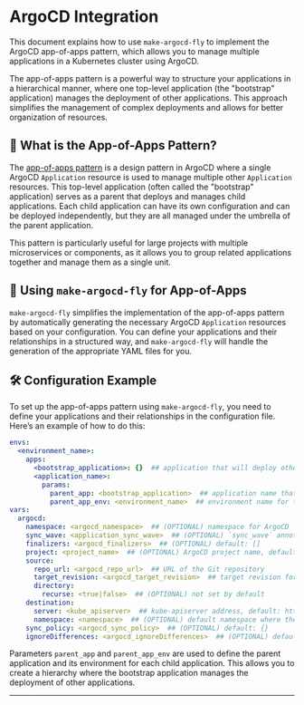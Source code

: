 # ArgoCD Integration

This document explains how to use `make-argocd-fly` to implement the ArgoCD app-of-apps pattern, which allows you to manage multiple applications in a Kubernetes cluster using ArgoCD.

The app-of-apps pattern is a powerful way to structure your applications in a hierarchical manner, where one top-level application (the "bootstrap" application) manages the deployment of other applications. This approach simplifies the management of complex deployments and allows for better organization of resources.

## 🎯 What is the App-of-Apps Pattern?

The [app-of-apps pattern](https://argo-cd.readthedocs.io/en/stable/operator-manual/cluster-bootstrapping/) is a design pattern in ArgoCD where a single ArgoCD `Application` resource is used to manage multiple other `Application` resources. This top-level application (often called the "bootstrap" application) serves as a parent that deploys and manages child applications. Each child application can have its own configuration and can be deployed independently, but they are all managed under the umbrella of the parent application.

This pattern is particularly useful for large projects with multiple microservices or components, as it allows you to group related applications together and manage them as a single unit.

## 🚀 Using `make-argocd-fly` for App-of-Apps

`make-argocd-fly` simplifies the implementation of the app-of-apps pattern by automatically generating the necessary ArgoCD `Application` resources based on your configuration. You can define your applications and their relationships in a structured way, and `make-argocd-fly` will handle the generation of the appropriate YAML files for you.

## 🛠️ Configuration Example

To set up the app-of-apps pattern using `make-argocd-fly`, you need to define your applications and their relationships in the configuration file. Here’s an example of how to do this:

```yaml
envs:
  <environment_name>:
    apps:
      <bootstrap_application>: {}  ## application that will deploy other applications
      <application_name>:
        params:
          parent_app: <bootstrap_application>  ## application name that will deploy this application
          parent_app_env: <environment_name>  ## environment name for the parent application, default: current environment
vars:
  argocd:
    namespace: <argocd_namespace>  ## (OPTIONAL) namespace for ArgoCD `Application` resource, default: argocd
    sync_wave: <application_sync_wave>  ## (OPTIONAL) `sync_wave` annotation for ArgoCD `Application` resource
    finalizers: <argocd_finalizers>  ## (OPTIONAL) default: []
    project: <project_name>  ## (OPTIONAL) ArgoCD project name, default: default
    source:
      repo_url: <argocd_repo_url>  ## URL of the Git repository
      target_revision: <argocd_target_revision>  ## target revision for the Git repository, default: HEAD
      directory:
        recurse: <true|false>  ## (OPTIONAL) not set by default
    destination:
      server: <kube_apiserver>  ## kube-apiserver address, default: https://kubernetes.default.svc
      namespace: <namespace>  ## (OPTIONAL) default namespace where the application resources will be deployed, default: argocd
    sync_policy: <argocd_sync_policy>  ## (OPTIONAL) default: {}
    ignoreDifferences: <argocd_ignoreDifferences>  ## (OPTIONAL) default: []
```

Parameters `parent_app` and `parent_app_env` are used to define the parent application and its environment for each child application. This allows you to create a hierarchy where the bootstrap application manages the deployment of other applications.

---
